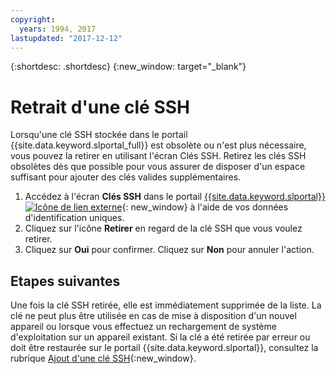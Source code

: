 ```yaml
---
copyright:
  years: 1994, 2017
lastupdated: "2017-12-12"
---
```


{:shortdesc: .shortdesc}
{:new_window: target="_blank"}

# Retrait d'une clé SSH

Lorsqu'une clé SSH stockée dans le portail {{site.data.keyword.slportal_full}} est obsolète ou n'est plus nécessaire, vous pouvez la retirer en utilisant l'écran Clés SSH. Retirez les clés SSH obsolètes dès que possible pour vous assurer de disposer d'un espace suffisant pour ajouter des clés valides supplémentaires.

1. Accédez à l'écran **Clés SSH** dans le portail [{{site.data.keyword.slportal}} ![Icône de lien externe](../../icons/launch-glyph.svg "Icône de lien externe")](https://control.softlayer.com/){: new_window} à l'aide de vos données d'identification uniques.
2. Cliquez sur l'icône **Retirer** en regard de la clé SSH que vous voulez retirer.
3. Cliquez sur **Oui** pour confirmer. Cliquez sur **Non** pour annuler l'action.

## Etapes suivantes

Une fois la clé SSH retirée, elle est immédiatement supprimée de la liste. La clé ne peut plus être utilisée en cas de mise à disposition d'un nouvel appareil ou lorsque vous effectuez un rechargement de système d'exploitation sur un appareil existant. Si la clé a été retirée par erreur ou doit être restaurée sur le portail {{site.data.keyword.slportal}}, consultez la rubrique [Ajout d'une clé SSH](add-ssh-key.html){:new_window}.
